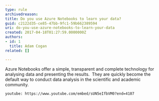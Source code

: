 ```yaml
---
type: rule
archivedreason: 
title: Do you use Azure Notebooks to learn your data?
guid: c2122d35-ce85-47bb-9fc1-59b662389594
uri: do-you-use-azure-notebooks-to-learn-your-data
created: 2017-04-18T01:27:59.0000000Z
authors:
- id: 1
  title: Adam Cogan
related: []

---
```


Azure Notebooks offer a simple, transparent and complete technology for analysing data and presenting the results.  They are quickly become the default way to conduct data analysis in the scientific and academic community.

<!--endintro-->

`youtube: https://www.youtube.com/embed/sUN5eIfbVM0?end=4107`
